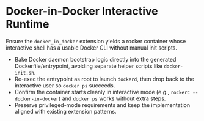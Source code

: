 # Docker-in-Docker Interactive Runtime

Ensure the `docker_in_docker` extension yields a rocker container whose interactive shell has a usable Docker CLI without manual init scripts.

- Bake Docker daemon bootstrap logic directly into the generated Dockerfile/entrypoint, avoiding separate helper scripts like `docker-init.sh`.
- Re-exec the entrypoint as root to launch `dockerd`, then drop back to the interactive user so `docker ps` succeeds.
- Confirm the container starts cleanly in interactive mode (e.g., `rockerc --docker-in-docker`) and `docker ps` works without extra steps.
- Preserve privileged-mode requirements and keep the implementation aligned with existing extension patterns.
